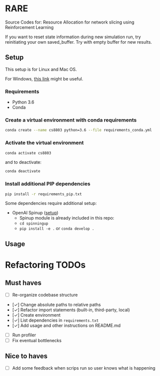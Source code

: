 # RARE
Source Codes for: Resource Allocation for network slicing using Reinforcement Learning

If you want to reset state information during new simulation run, try reinitiating your own saved_buffer. Try with empty buffer for new results.

## Setup
This setup is for Linux and Mac OS.

For Windows, [this link](https://docs.python.org/3/library/venv.html) might be useful.
### Requirements
- Python 3.6
- Conda

### Create a virtual environment with conda requirements
```bash
conda create --name cs8803 python=3.6 --file requirements_conda.yml
```

### Activate the virtual environment
```bash
conda activate cs8803
```
and to deactivate:
```bash
conda deactivate
```

### Install additional PIP dependencies
```bash
pip install -r requirements_pip.txt
```
Some dependencies require additional setup:
- OpenAI Spinup ([setup](https://spinningup.openai.com/en/latest/user/installation.html))
    - Spinup module is already included in this repo:
    - `cd spinningup`
    - `pip install -e .` or `conda develop .`

## Usage

# Refactoring TODOs

## Must haves
- [ ] Re-organize codebase structure
- [✓] Change absolute paths to relative paths
- [✓] Refactor import statements (built-in, third-party, local)
- [✓] Create environment
- [✓] List dependencies in `requirements.txt`
- [✓] Add usage and other instructions on README.md
- [ ] Run profiler
- [ ] Fix eventual bottlenecks

## Nice to haves
- [ ] Add some feedback when scrips run so user knows what is happening
